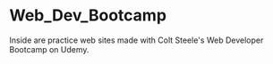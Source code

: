 # Web_Dev_Bootcamp
Inside are practice web sites made with Colt Steele's Web Developer Bootcamp on Udemy.
